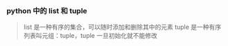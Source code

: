 ### python 中的 list 和 tuple

> list 是一种有序的集合，可以随时添加和删除其中的元素
> tuple 是一种有序列表叫元组：tuple，tuple 一旦初始化就不能修改
